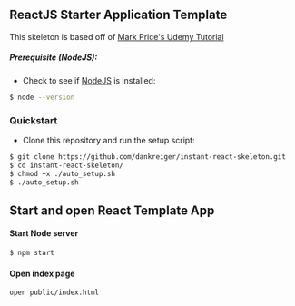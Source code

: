 ## ReactJS Starter Application Template
This skeleton is based off of [Mark Price's Udemy Tutorial](https://www.udemy.com/react-flux/learn)



##### Prerequisite (NodeJS):
- Check to see if <a href="https://nodejs.org/">NodeJS</a> is installed:
```bash
$ node --version
```


### Quickstart
- Clone this repository and run the setup script:
```bash
$ git clone https://github.com/dankreiger/instant-react-skeleton.git
$ cd instant-react-skeleton/
$ chmod +x ./auto_setup.sh
$ ./auto_setup.sh
```

## Start and open React Template App

#### Start Node server
  ```bash
  $ npm start
  ```

#### Open index page
  ```bash
  open public/index.html
  ```




